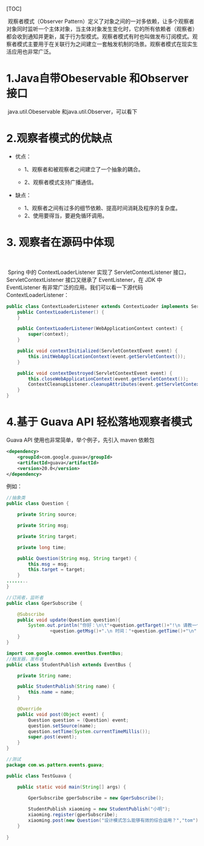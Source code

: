 [TOC]

​         观察者模式（Observer Pattern）定义了对象之间的一对多依赖，让多个观察者对象同时监听一个主体对象，当主体对象发生变化时，它的所有依赖者（观察者）都会收到通知并更新，属于行为型模式。观察者模式有时也叫做发布订阅模式。观察者模式主要用于在关联行为之间建立一套触发机制的场景。观察者模式在现实生活应用也非常广泛。



# 1.Java自带Obeservable 和Observer接口

​	java.util.Obeservable 和java.util.Observer，可以看下

# 2.观察者模式的优缺点
- 优点：

  - 1、观察者和被观察者之间建立了一个抽象的耦合。

  - 2、观察者模式支持广播通信。


- 缺点：
  - 1、观察者之间有过多的细节依赖、提高时间消耗及程序的复杂度。
  - 2、使用要得当，要避免循环调用。

# 3. 观察者在源码中体现

​         

​       Spring 中的 ContextLoaderListener 实现了 ServletContextListener 接口，ServletContextListener 接口又继承了 EventListener，在 JDK 中 EventListener 有非常广泛的应用。我们可以看一下源代码ContextLoaderListener：

```java
public class ContextLoaderListener extends ContextLoader implements ServletContextListener {
    public ContextLoaderListener() {
    }

    public ContextLoaderListener(WebApplicationContext context) {
        super(context);
    }

    public void contextInitialized(ServletContextEvent event) {
        this.initWebApplicationContext(event.getServletContext());
    }

    public void contextDestroyed(ServletContextEvent event) {
        this.closeWebApplicationContext(event.getServletContext());
        ContextCleanupListener.cleanupAttributes(event.getServletContext());
    }
}
```



# 4.基于 Guava API 轻松落地观察者模式

Guava  API 使用也非常简单，举个例子，先引入 maven 依赖包

```xml
<dependency>
    <groupId>com.google.guava</groupId>
    <artifactId>guava</artifactId>
    <version>20.0</version>
</dependency>
```



例如：

```java
//抽象类
public class Question {

    private String source;

    private String msg;

    private String target;

    private long time;

    public Question(String msg, String target) {
        this.msg = msg;
        this.target = target;
    }
........
}
```



```java
//订阅者，监听者
public class GperSubscribe {

    @Subscribe
    public void update(Question question){
        System.out.println("你好：\n\t"+question.getTarget()+"!\n 请教一个的问题："
                +question.getMsg()+".\n 时间："+question.getTime()+"\n" +"by"+question.getSource());
    }
}
```



```java
import com.google.common.eventbus.EventBus;
//触发器，发布者
public class StudentPublish extends EventBus {

    private String name;

    public StudentPublish(String name) {
        this.name = name;
    }

    @Override
    public void post(Object event) {
        Question question = (Question) event;
        question.setSource(name);
        question.setTime(System.currentTimeMillis());
        super.post(event);
    }
}
```



```java
//测试
package com.ws.pattern.events.guava;

public class TestGuava {

    public static void main(String[] args) {

        GperSubscribe gperSubscribe = new GperSubscribe();
        
        StudentPublish xiaoming = new StudentPublish("小明");
        xiaoming.register(gperSubscribe);
        xiaoming.post(new Question("设计模式怎么能够有效的综合运用？","tom"));
    }
    
}
```













